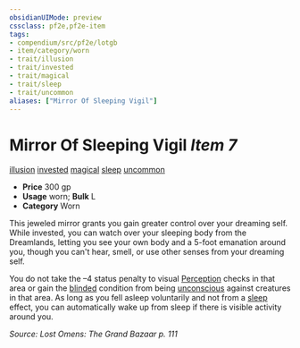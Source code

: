```yaml
---
obsidianUIMode: preview
cssclass: pf2e,pf2e-item
tags:
- compendium/src/pf2e/lotgb
- item/category/worn
- trait/illusion
- trait/invested
- trait/magical
- trait/sleep
- trait/uncommon
aliases: ["Mirror Of Sleeping Vigil"]
---
```

# Mirror Of Sleeping Vigil *Item 7*  
[illusion](rules/traits/illusion.md)  [invested](rules/traits/invested.md)  [magical](rules/traits/magical.md)  [sleep](rules/traits/sleep.md)  [uncommon](rules/traits/uncommon.md)  

- **Price** 300 gp
- **Usage** worn; **Bulk** L
- **Category** Worn

This jeweled mirror grants you gain greater control over your dreaming self. While invested, you can watch over your sleeping body from the Dreamlands, letting you see your own body and a 5-foot emanation around you, though you can't hear, smell, or use other senses from your dreaming self.

You do not take the –4 status penalty to visual [Perception](compendium/skills.md#Perception) checks in that area or gain the [blinded](rules/conditions.md#Blinded) condition from being [unconscious](rules/conditions.md#Unconscious) against creatures in that area. As long as you fell asleep voluntarily and not from a [sleep](rules/traits/sleep.md) effect, you can automatically wake up from sleep if there is visible activity around you.

*Source: Lost Omens: The Grand Bazaar p. 111*
